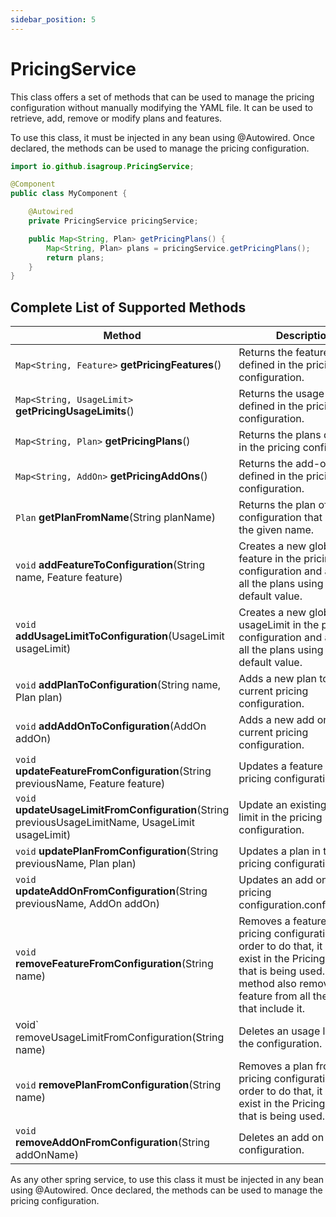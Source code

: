```yaml
---
sidebar_position: 5
---
```


# PricingService

This class offers a set of methods that can be used to manage the pricing configuration without manually modifying the YAML file. It can be used to retrieve, add, remove or modify plans and features.

To use this class, it must be injected in any bean using @Autowired. Once declared, the methods can be used to manage the pricing configuration.

```java
import io.github.isagroup.PricingService;

@Component
public class MyComponent {

    @Autowired
    private PricingService pricingService;

    public Map<String, Plan> getPricingPlans() {
        Map<String, Plan> plans = pricingService.getPricingPlans();
        return plans;
    }
}
```
## Complete List of Supported Methods

| **Method**                                                                                   | **Description**                                                                                                                                                                                        |
| -------------------------------------------------------------------------------------------- | ------------------------------------------------------------------------------------------------------------------------------------------------------------------------------------------------------ |
| `Map<String, Feature>` **getPricingFeatures**()                                                        | Returns the features defined in the pricing configuration.                                                                                                                                      |
| `Map<String, UsageLimit>` **getPricingUsageLimits**()                                                        | Returns the usage limits defined in the pricing configuration.                                                                                                                                      |
| `Map<String, Plan>` **getPricingPlans**()                                                        | Returns the plans defined in the pricing configuration.                                                                                                                                      |
| `Map<String, AddOn>` **getPricingAddOns**()                                                        | Returns the add-ons defined in the pricing configuration.                                                                                                                                      |
| `Plan` **getPlanFromName**(String planName)                                                        | Returns the plan of the configuration that matchs the given name.                                                                                                                                      |
| `void` **addFeatureToConfiguration**(String name, Feature feature)                                 | Creates a new global feature in the pricing configuration and adds it to all the plans using its default value.                                                                                        |
| `void` **addUsageLimitToConfiguration**(UsageLimit usageLimit)                                     | Creates a new global usageLimit in the pricing configuration and adds it to all the plans using its default value.                                                                                     |
| `void` **addPlanToConfiguration**(String name, Plan plan)                                          | Adds a new plan to the current pricing configuration.                                                                                                                                                  |
| `void` **addAddOnToConfiguration**(AddOn addOn)                                                    | Adds a new add on to the current pricing configuration.                                                                                                                                                |
| `void` **updateFeatureFromConfiguration**(String previousName, Feature feature)                    | Updates a feature in the pricing configuration.                                                                                                                                                        |
| `void` **updateUsageLimitFromConfiguration**(String previousUsageLimitName, UsageLimit usageLimit) | Update an existing usage limit in the pricing configuration.                                                                                                                                           |
| `void` **updatePlanFromConfiguration**(String previousName, Plan plan)                             | Updates a plan in the pricing configuration.                                                                                                                                                           |
| `void` **updateAddOnFromConfiguration**(String previousName, AddOn addOn)                          | Updates an add on of the pricing configuration.configuration.                                                                                                                                          |
| `void` **removeFeatureFromConfiguration**(String name)                                             | Removes a feature from the pricing configuration. In order to do that, it must exist in the PricingContext that is being used. The method also removes the feature from all the plans that include it. |     |
| void` removeUsageLimitFromConfiguration(String name)                                          | Deletes an usage limit from the configuration.                                                                                                                                                         |
| `void` **removePlanFromConfiguration**(String name)                                                | Removes a plan from the pricing configuration. In order to do that, it must exist in the PricingContext that is being used.                                                                            |
| `void` **removeAddOnFromConfiguration**(String addOnName)                                          | Deletes an add on from the configuration.                                                                                                                                                              |

As any other spring service, to use this class it must be injected in any bean using @Autowired. Once declared, the methods can be used to manage the pricing configuration.